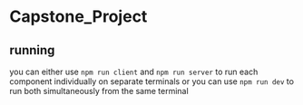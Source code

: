 # Capstone_Project

## running

you can either use `npm run client` and `npm run server` to run each component individually on separate terminals or you can use `npm run dev` to run both simultaneously from the same terminal